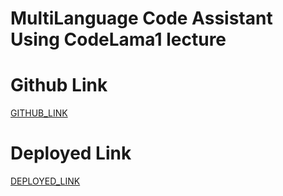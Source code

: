 # MultiLanguage Code Assistant Using CodeLama1 lecture

# Github Link

[GITHUB_LINK](https://github.com/rupali-12/Ex_37_multilanguage_assistant_codelema)

# Deployed Link

[DEPLOYED_LINK](https://ex37multilanguageassistantcodelema-d395ckoay4zt3hws7yvgsy.streamlit.app/)

